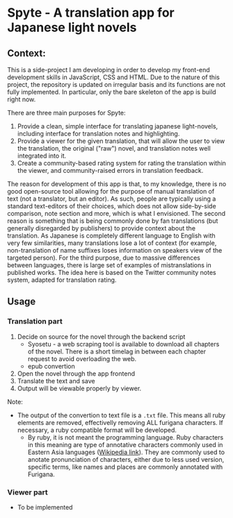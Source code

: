 # Spyte - A translation app for Japanese light novels
## Context:
This is a side-project I am developing in order to develop my front-end development skills in JavaScript, CSS and HTML. Due to the nature of this project, the repository is updated on irregular basis and its functions are not fully implemented. In particular, only the bare skeleton of the app is build right now.

There are three main purposes for Spyte:
1. Provide a clean, simple interface for translating japanese light-novels, including interface for translation notes and highlighting.
2. Provide a viewer for the given translation, that will allow the user to view the translation, the original ("raw") novel, and translation notes well integrated into it. 
3. Create a community-based rating system for rating the translation within the viewer, and community-raised errors in translation feedback.

The reason for development of this app is that, to my knowledge, there is no good open-source tool allowing for the purpose of manual translation of text (not a translator, but an editor). As such, people are typically using a standard text-editors of their choices, which does not allow side-by-side comparison, note section and more, which is what I envisioned.
The second reason is something that is being commonly done by fan translations (but generally disregarded by publishers) to provide context about the translation. As Japanese is completely different language to English with very few similarities, many translations lose a lot of context (for example, non-translation of name suffixes loses information on speakers view of the targeted person).
For the third purpose, due to massive differences between languages, there is large set of examples of mistranslations in published works. The idea here is based on the Twitter community notes system, adapted for translation rating. 

## Usage
### Translation part
1. Decide on source for the novel through the backend script
    - Syosetu - a web scraping tool is available to download all chapters of the novel. There is a short timelag in between each chapter request to avoid overloading the web. 
    - epub convertion
2. Open the novel through the app frontend
3. Translate the text and save
4. Output will be viewable properly by viewer.

Note:
- The output of the convertion to text file is a `.txt` file. This means all ruby elements are removed, effectivelly removing ALL furigana characters. If necessary, a ruby compatible format will be developed. 
    - By ruby, it is not meant the programming language. Ruby characters in this meaning are type of annotative characters commonly used in Eastern Asia languages ([Wikipedia link](https://en.wikipedia.org/wiki/Ruby_character)). They are commonly used to anotate pronunciation of characters, either due to less used version, specific terms, like names and places are commonly annotated with Furigana.


### Viewer part
- To be implemented
